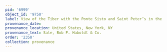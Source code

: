 ```yaml
---
pid: '6999'
object_id: '9750'
label: View of the Tiber with the Ponte Sisto and Saint Peter’s in the Distance
provenance_date:
provenance_location: United States, New York, NY
provenance_text: Sale, Bob P. Haboldt & Co.
order: '2350'
collection: provenance
---
```

